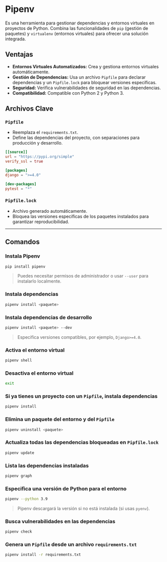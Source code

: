 # **Pipenv**

Es una herramienta para gestionar dependencias y entornos virtuales en proyectos de Python. Combina las funcionalidades de `pip` (gestión de paquetes) y `virtualenv` (entornos virtuales) para ofrecer una solución integrada.

## **Ventajas**

- **Entornos Virtuales Automatizados:** Crea y gestiona entornos virtuales automáticamente.
- **Gestión de Dependencias:** Usa un archivo `Pipfile` para declarar dependencias y un `Pipfile.lock` para bloquear versiones específicas.
- **Seguridad:** Verifica vulnerabilidades de seguridad en las dependencias.
- **Compatibilidad:** Compatible con Python 2 y Python 3.

## **Archivos Clave**

### **`Pipfile`**

- Reemplaza el `requirements.txt`.
- Define las dependencias del proyecto, con separaciones para producción y desarrollo.

```toml
[[source]]
url = "https://pypi.org/simple"
verify_ssl = true

[packages]
django = ">=4.0"

[dev-packages]
pytest = "*"
```

### **`Pipfile.lock`**

- Archivo generado automáticamente.
- Bloquea las versiones específicas de los paquetes instalados para garantizar reproducibilidad.

---

## **Comandos**

### Instala Pipenv

```bash
pip install pipenv
```

> Puedes necesitar permisos de administrador o usar `--user` para instalarlo localmente.

### Instala dependencias

```bash
pipenv install <paquete>
```

### Instala dependencias de desarrollo

```bash
pipenv install <paquete> --dev
```

> Especifica versiones compatibles, por ejemplo, `Django>=4.0`.

### Activa el entorno virtual

```bash
pipenv shell
```

### Desactiva el entorno virtual

```bash
exit
```

### Si ya tienes un proyecto con un `Pipfile`, instala dependencias

```bash
pipenv install
```

### Elimina un paquete del entorno y del `Pipfile`

```bash
pipenv uninstall <paquete>
```

### Actualiza todas las dependencias bloqueadas en `Pipfile.lock`

```bash
pipenv update
```

### Lista las dependencias instaladas

```bash
pipenv graph
```

### Especifica una versión de Python para el entorno

```bash
pipenv --python 3.9
```

> Pipenv descargará la versión si no está instalada (si usas `pyenv`).

### Busca vulnerabilidades en las dependencias

```bash
pipenv check
```

### Genera un `Pipfile` desde un archivo `requirements.txt`

```bash
pipenv install -r requirements.txt
```
